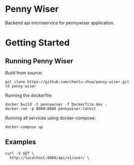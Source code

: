 # Penny Wiser
Backend api microservice for pennywiser application.

# Getting Started

## Running Penny Wiser
Build from source:
```
git clone https://github.com/chenlu-chua/penny-wiser.git
cd penny-wiser
```
Running the dockerfile:
```
docker build -t pennywiser -f Dockerfile.dev .
docker run -p 8080:8080 pennywiser:latest
```
 
Running all services using docker-compose:
```
docker-compose up
```
## Examples
```
curl -X GET \
  http://localhost:8080/api/v1/user/ \
```